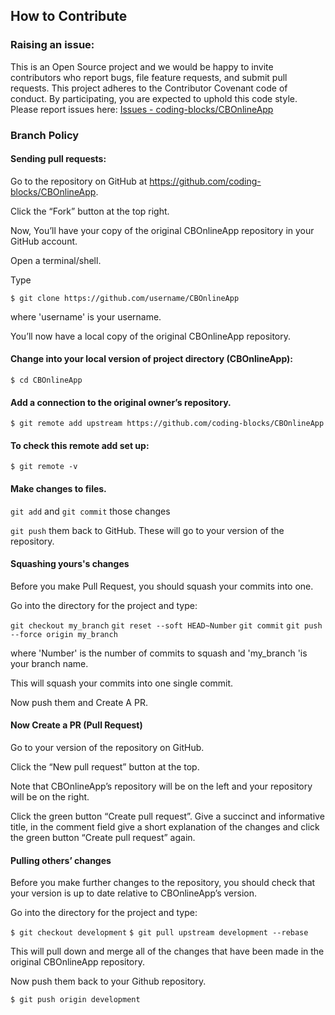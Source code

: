 ## How to Contribute

### Raising an issue:
 This is an Open Source project and we would be happy to invite contributors who report bugs, file feature requests, and submit pull requests.
 This project adheres to the Contributor Covenant code of conduct.
 By participating, you are expected to uphold this code style.
 Please report issues here: [Issues - coding-blocks/CBOnlineApp](https://github.com/coding-blocks/CBOnlineApp/issues)

### Branch Policy

#### Sending pull requests:

Go to the repository on GitHub at https://github.com/coding-blocks/CBOnlineApp.

Click the “Fork” button at the top right.

Now, You’ll have your copy of the original CBOnlineApp repository in your GitHub account.

Open a terminal/shell.

Type

`$ git clone https://github.com/username/CBOnlineApp`

where 'username' is your username.

You’ll now have a local copy of the original CBOnlineApp repository.

#### Change into your local version of project directory (CBOnlineApp):

`$ cd CBOnlineApp`

#### Add a connection to the original owner’s repository.

`$ git remote add upstream https://github.com/coding-blocks/CBOnlineApp`

#### To check this remote add set up:

`$ git remote -v`

#### Make changes to files.

`git add` and `git commit` those changes

`git push` them back to GitHub. These will go to your version of the repository.

#### Squashing yours's changes
Before you make Pull Request, you should squash your commits into one.

Go into the directory for the project and type:

`git checkout my_branch`
`git reset --soft HEAD~Number`
`git commit`
`git push --force origin my_branch`

where 'Number' is the number of commits to squash and 'my_branch 'is your branch name.

This will squash your commits into one single commit.

Now push them and Create A PR.

#### Now Create a PR (Pull Request)
Go to your version of the repository on GitHub.

Click the “New pull request” button at the top.

Note that CBOnlineApp’s repository will be on the left and your repository will be on the right.

Click the green button “Create pull request”. Give a succinct and informative title, in the comment field give a short explanation of the changes and click the green button “Create pull request” again.

#### Pulling others’ changes
Before you make further changes to the repository, you should check that your version is up to date relative to CBOnlineApp’s version.

Go into the directory for the project and type:

`$ git checkout development`
`$ git pull upstream development --rebase`

This will pull down and merge all of the changes that have been made in the original CBOnlineApp repository.

Now push them back to your Github repository.

`$ git push origin development`


